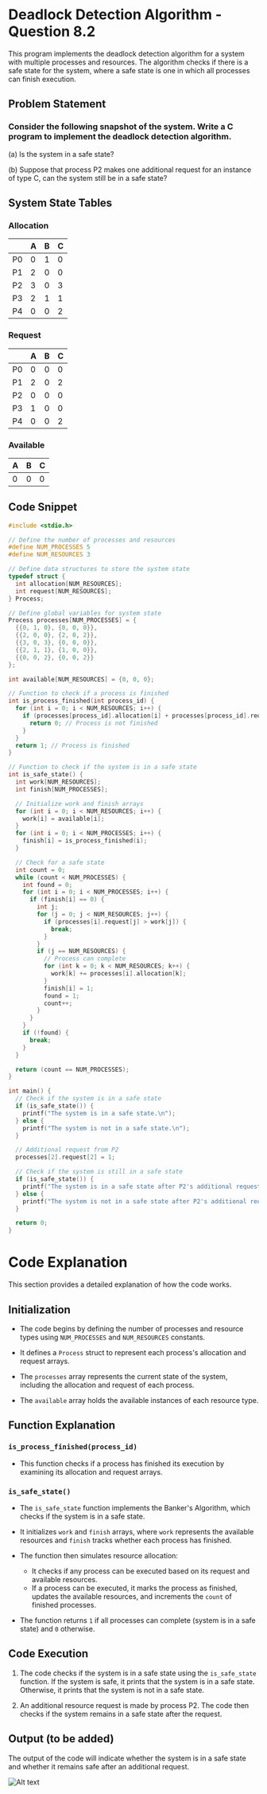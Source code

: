# Deadlock Detection Algorithm - Question 8.2

This program implements the deadlock detection algorithm for a system with multiple processes and resources. The algorithm checks if there is a safe state for the system, where a safe state is one in which all processes can finish execution.

## Problem Statement

### Consider the following snapshot of the system. Write a C program to implement the deadlock detection algorithm.

(a) Is the system in a safe state?

(b) Suppose that process P2 makes one additional request for an instance of type C, can the system still be in a safe state?

## System State Tables

### Allocation 

| | A | B | C |
|-|-|-|-|  
| P0 | 0 | 1 | 0 |
| P1 | 2 | 0 | 0 |  
| P2 | 3 | 0 | 3 |
| P3 | 2 | 1 | 1 |
| P4 | 0 | 0 | 2 |

### Request

| | A | B | C |
|-|-|-|-|
| P0 | 0 | 0 | 0 |  
| P1 | 2 | 0 | 2 |
| P2 | 0 | 0 | 0 |
| P3 | 1 | 0 | 0 |
| P4 | 0 | 0 | 2 |

### Available

| A | B | C |
|-|-|-|
| 0 | 0 | 0 |

## Code Snippet

```c
#include <stdio.h>

// Define the number of processes and resources
#define NUM_PROCESSES 5
#define NUM_RESOURCES 3

// Define data structures to store the system state
typedef struct {
  int allocation[NUM_RESOURCES];
  int request[NUM_RESOURCES];
} Process;

// Define global variables for system state
Process processes[NUM_PROCESSES] = {
  {{0, 1, 0}, {0, 0, 0}}, 
  {{2, 0, 0}, {2, 0, 2}},
  {{3, 0, 3}, {0, 0, 0}},
  {{2, 1, 1}, {1, 0, 0}},
  {{0, 0, 2}, {0, 0, 2}}
};

int available[NUM_RESOURCES] = {0, 0, 0};

// Function to check if a process is finished
int is_process_finished(int process_id) {
  for (int i = 0; i < NUM_RESOURCES; i++) {
    if (processes[process_id].allocation[i] + processes[process_id].request[i] != 0) {
      return 0; // Process is not finished
    }
  }
  return 1; // Process is finished
}

// Function to check if the system is in a safe state
int is_safe_state() {
  int work[NUM_RESOURCES];
  int finish[NUM_PROCESSES];

  // Initialize work and finish arrays
  for (int i = 0; i < NUM_RESOURCES; i++) {
    work[i] = available[i];
  }
  for (int i = 0; i < NUM_PROCESSES; i++) {
    finish[i] = is_process_finished(i);
  }

  // Check for a safe state
  int count = 0;
  while (count < NUM_PROCESSES) {
    int found = 0;
    for (int i = 0; i < NUM_PROCESSES; i++) {
      if (finish[i] == 0) {
        int j;
        for (j = 0; j < NUM_RESOURCES; j++) {
          if (processes[i].request[j] > work[j]) {
            break;
          }
        }
        if (j == NUM_RESOURCES) {
          // Process can complete
          for (int k = 0; k < NUM_RESOURCES; k++) {
            work[k] += processes[i].allocation[k];
          }
          finish[i] = 1;
          found = 1;
          count++;
        }
      }
    }
    if (!found) {
      break;
    }
  }

  return (count == NUM_PROCESSES);
}

int main() {
  // Check if the system is in a safe state
  if (is_safe_state()) {
    printf("The system is in a safe state.\n");
  } else {
    printf("The system is not in a safe state.\n");
  }

  // Additional request from P2
  processes[2].request[2] = 1;

  // Check if the system is still in a safe state
  if (is_safe_state()) {
    printf("The system is in a safe state after P2's additional request.\n");
  } else {
    printf("The system is not in a safe state after P2's additional request.\n");
  }

  return 0;
}

```
# Code Explanation

This section provides a detailed explanation of how the code works.

## Initialization

- The code begins by defining the number of processes and resource types using `NUM_PROCESSES` and `NUM_RESOURCES` constants.

- It defines a `Process` struct to represent each process's allocation and request arrays.

- The `processes` array represents the current state of the system, including the allocation and request of each process.

- The `available` array holds the available instances of each resource type.

## Function Explanation

### `is_process_finished(process_id)`

- This function checks if a process has finished its execution by examining its allocation and request arrays.

### `is_safe_state()`

- The `is_safe_state` function implements the Banker's Algorithm, which checks if the system is in a safe state.

- It initializes `work` and `finish` arrays, where `work` represents the available resources and `finish` tracks whether each process has finished.

- The function then simulates resource allocation:
  - It checks if any process can be executed based on its request and available resources.
  - If a process can be executed, it marks the process as finished, updates the available resources, and increments the `count` of finished processes.

- The function returns `1` if all processes can complete (system is in a safe state) and `0` otherwise.

## Code Execution

1. The code checks if the system is in a safe state using the `is_safe_state` function. If the system is safe, it prints that the system is in a safe state. Otherwise, it prints that the system is not in a safe state.

2. An additional resource request is made by process P2. The code then checks if the system remains in a safe state after the request.

## Output (to be added)

The output of the code will indicate whether the system is in a safe state and whether it remains safe after an additional request.

![Alt text](image-2.png)

